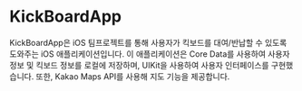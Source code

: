 # KickBoardApp

KickBoardApp은 iOS 팀프로젝트를 통해 사용자가 킥보드를 대여/반납할 수 있도록 도와주는 iOS 애플리케이션입니다. 이 애플리케이션은 Core Data를 사용하여 사용자 정보 및 킥보드 정보를 로컬에 저장하며, UIKit을 사용하여 사용자 인터페이스를 구현했습니다. 또한, Kakao Maps API를 사용해 지도 기능을 제공합니다.
